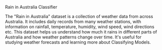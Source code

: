 Rain in Australia Classifier

 The "Rain in Australia" dataset is a collection of weather data from across Australia. It includes daily records from many weather stations, with information on rainfall, temperature, humidity, wind speed, wind directions etc. This dataset helps us understand how much it rains in different parts of Australia and how weather patterns change over time. It's useful for studying weather forecasts and learning more about Classifying Models.
